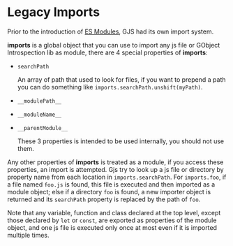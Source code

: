 # Legacy Imports

Prior to the introduction of [ES Modules](ESModules.md), GJS had its own import system.

**imports** is a global object that you can use to import any js file or GObject
Introspection lib as module, there are 4 special properties of **imports**:

 * `searchPath`

    An array of path that used to look for files, if you want to prepend a path
    you can do something like `imports.searchPath.unshift(myPath)`.

 * `__modulePath__`
 * `__moduleName__`
 * `__parentModule__`

    These 3 properties is intended to be used internally, you should not use them.

Any other properties of **imports** is treated as a module, if you access these
properties, an import is attempted. Gjs try to look up a js file or directory by property name
from each location in `imports.searchPath`. For `imports.foo`, if a file named
`foo.js` is found, this file is executed and then imported as a module object; else if
a directory `foo` is found, a new importer object is returned and its `searchPath` property
is replaced by the path of `foo`.

Note that any variable, function and class declared at the top level,
except those declared by `let` or `const`, are exported as properties of the module object,
and one js file is executed only once at most even if it is imported multiple times.

